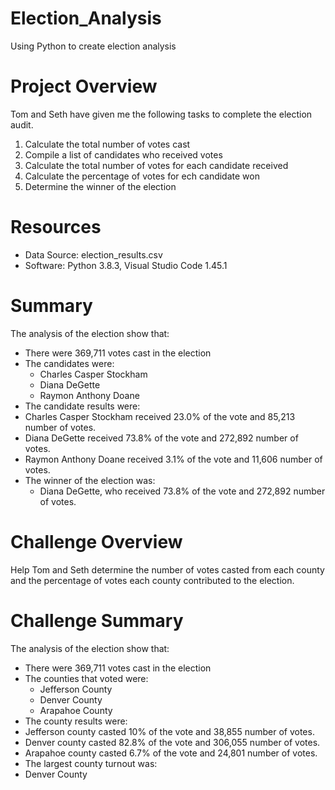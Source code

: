 # Election_Analysis
Using Python to create election analysis
# Project Overview
Tom and Seth have given me the following tasks to complete the election audit.
1. Calculate the total number of votes cast
2. Compile a list of candidates who received votes
3. Calculate the total number of votes for each candidate received
4. Calculate the percentage of votes for ech candidate won
5. Determine the winner of the election

# Resources
- Data Source: election_results.csv
- Software: Python 3.8.3, Visual Studio Code 1.45.1

# Summary
The analysis of the election show that:
- There were 369,711 votes cast in the election
- The candidates were:
  - Charles Casper Stockham
  - Diana DeGette
  - Raymon Anthony Doane
 - The candidate results were:
  - Charles Casper Stockham received 23.0% of the vote and 85,213 number of votes.
  - Diana DeGette received 73.8% of the vote and 272,892 number of votes.
  - Raymon Anthony Doane received 3.1% of the vote and 11,606 number of votes.
- The winner of the election was:
  -  Diana DeGette, who received 73.8% of the vote and 272,892 number of votes.
  
# Challenge Overview
Help Tom and Seth determine the number of votes casted from each county and the percentage of votes each county contributed to the election.
# Challenge Summary
The analysis of the election show that:
- There were 369,711 votes cast in the election
- The counties that voted were:
  - Jefferson County
  - Denver County
  - Arapahoe County
 - The county results were:
  - Jefferson county casted 10% of the vote and 38,855 number of votes.
  - Denver county casted 82.8% of the vote and 306,055 number of votes.
  - Arapahoe county casted 6.7% of the vote and 24,801 number of votes.
 - The largest county turnout was:
  - Denver County

